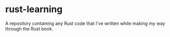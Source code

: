 # rust-learning
A repository containing any Rust code that I've written while making my way through the Rust book.  
